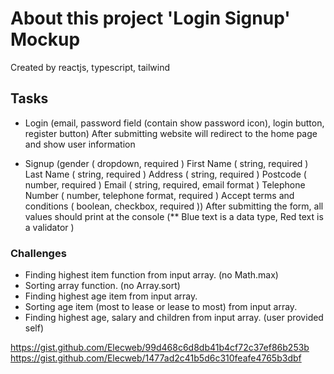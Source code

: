 # About this project 'Login Signup' Mockup

Created by reactjs, typescript, tailwind

## Tasks

- Login (email, password field (contain show password icon), login button, register button)
After submitting website will redirect to the home page and show user information

- Signup (gender ( dropdown, required ) First Name ( string, required ) Last Name ( string, required )
Address ( string, required )
Postcode ( number, required )
Email ( string, required, email format )
Telephone Number ( number, telephone format, required )
Accept terms and conditions ( boolean, checkbox, required ))
After submitting the form, all values should print at the console (** Blue text is a data type, Red text is a validator )

### Challenges

- Finding highest item function from input array. (no Math.max)
- Sorting array function. (no Array.sort)
- Finding highest age item from input array.
- Sorting age item (most to lease or lease to most) from input array. 
- Finding highest age, salary and children from input array. (user provided self) 


https://gist.github.com/Elecweb/99d468c6d8db41b4cf72c37ef86b253b
https://gist.github.com/Elecweb/1477ad2c41b5d6c310feafe4765b3dbf
